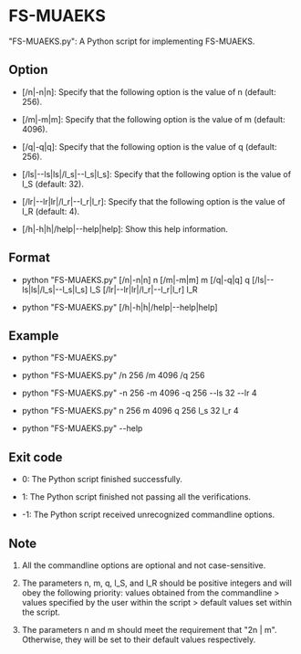 # FS-MUAEKS

"FS-MUAEKS.py": A Python script for implementing FS-MUAEKS. 

## Option

- [/n|-n|n]: Specify that the following option is the value of n (default: 256). 

- [/m|-m|m]: Specify that the following option is the value of m (default: 4096). 

- [/q|-q|q]: Specify that the following option is the value of q (default: 256). 

- [/ls|--ls|ls|/l_s|--l_s|l_s]: Specify that the following option is the value of l_S (default: 32). 

- [/lr|--lr|lr|/l_r|--l_r|l_r]: Specify that the following option is the value of l_R (default: 4). 

- [/h|-h|h|/help|--help|help]: Show this help information. 

## Format

- python "FS-MUAEKS.py" [/n|-n|n] n [/m|-m|m] m [/q|-q|q] q [/ls|--ls|ls|/l_s|--l_s|l_s] l_S [/lr|--lr|lr|/l_r|--l_r|l_r] l_R

- python "FS-MUAEKS.py" [/h|-h|h|/help|--help|help]

## Example

- python "FS-MUAEKS.py"

- python "FS-MUAEKS.py" /n 256 /m 4096 /q 256

- python "FS-MUAEKS.py" -n 256 -m 4096 -q 256 --ls 32 --lr 4

- python "FS-MUAEKS.py" n 256 m 4096 q 256 l_s 32 l_r 4

- python "FS-MUAEKS.py" --help

## Exit code

- 0: The Python script finished successfully. 

- 1: The Python script finished not passing all the verifications. 

- -1: The Python script received unrecognized commandline options. 

## Note

1) All the commandline options are optional and not case-sensitive.

2) The parameters n, m, q, l_S, and l_R should be positive integers and will obey the following priority: values obtained from the commandline > values specified by the user within the script > default values set within the script. 

3) The parameters n and m should meet the requirement that "2n | m". Otherwise, they will be set to their default values respectively. 
